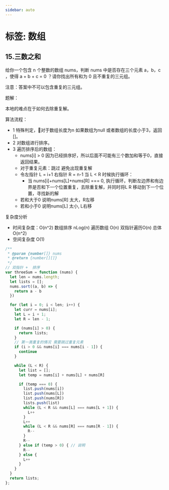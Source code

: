 ```yaml
---
sidebar: auto
---
```


# 标签: 数组

## 15.三数之和

给你一个包含 n 个整数的数组 nums，判断 nums 中是否存在三个元素 a，b，c ，使得 a + b + c = 0 ？请你找出所有和为 0 且不重复的三元组。

注意：答案中不可以包含重复的三元组。

题解：

本地的难点在于如何去除重复解。

算法流程：
- 1 特殊判定，对于数组长度为n 如果数组为null 或者数组的长度小于3，返回[]。
- 2 对数组进行排序。
- 3 遍历排序后的数组：
  - nums[i] > 0 因为已经排序好，所以后面不可能有三个数加和等于0，直接返回结果。
  - 对于重复元素：跳过 避免出现重复解
  - 令左指针 L = i+1 右指针 R = n-1 当 L < R 时候执行循环：
    - 当 nums[i]+nums[L]+nums[R] === 0, 执行循环，判断左边界和有边界是否和下一个位置重复，去除重复解，并同时将L R 移动到下一个位置，寻找新的解
  - 若和大于0 说明nums[R] 太大，R左移
  - 若和小于0 说明nums[L] 太小, L右移

复杂度分析
  - 时间复杂度：O(n^2) 数组排序 nLog(n) 遍历数组 O(n) 双指针遍历O(n) 总体O(n^2)
  - 空间复杂度 O(1)
```js
/**
 * @param {number[]} nums
 * @return {number[][]}
 */
// 双指针 +  排序
var threeSum = function (nums) {
  let len = nums.length;
  let lists = [];
  nums.sort((a, b) => {
    return a - b
  })

  for (let i = 0; i < len; i++) {
    let curr = nums[i];
    let L = i + 1;
    let R = len - 1;

    if (nums[i] > 0) {
      return lists;
    }
    // 第一类重复的情况 需要跳过重复元素
    if (i > 0 && nums[i] === nums[i - 1]) {
      continue
    }

    while (L < R) {
      let list = [];
      let temp = nums[i] + nums[L] + nums[R]

      if (temp === 0) {
        list.push(nums[i])
        list.push(nums[L])
        list.push(nums[R])
        lists.push(list)
        while (L < R && nums[L] === nums[L + 1]) {
          L++
        }
        L++
        while (L < R && nums[R] === nums[R - 1]) {
          R--
        }
        R--
      } else if (temp > 0) { // 说明
        R--
      } else {
        L++
      }
    }
  }
  return lists;
};
```